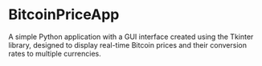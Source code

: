 # BitcoinPriceApp
A simple Python application with a GUI interface created using the Tkinter library, designed to display real-time Bitcoin prices and their conversion rates to multiple currencies.
